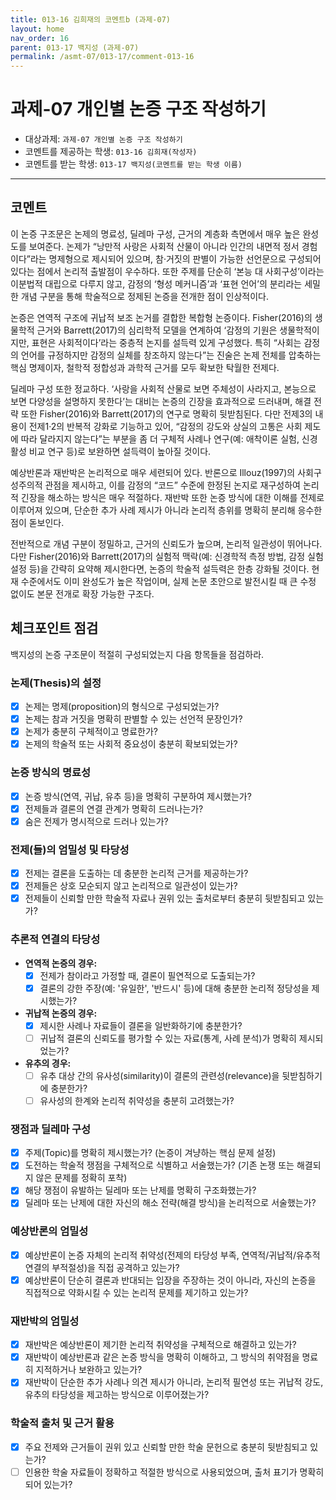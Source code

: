 ```yaml
---
title: 013-16 김희재의 코멘트b (과제-07) 
layout: home
nav_order: 16
parent: 013-17 백지성 (과제-07)
permalink: /asmt-07/013-17/comment-013-16
---
```


# 과제-07 개인별 논증 구조 작성하기

- 대상과제: `과제-07 개인별 논증 구조 작성하기`
- 코멘트를 제공하는 학생: `013-16 김희재(작성자)` 
- 코멘트를 받는 학생: `013-17 백지성(코멘트를 받는 학생 이름)` 

---

## 코멘트

이 논증 구조문은 논제의 명료성, 딜레마 구성, 근거의 계층화 측면에서 매우 높은 완성도를 보여준다. 논제가 “낭만적 사랑은 사회적 산물이 아니라 인간의 내면적 정서 경험이다”라는 명제형으로 제시되어 있으며, 참·거짓의 판별이 가능한 선언문으로 구성되어 있다는 점에서 논리적 출발점이 우수하다. 또한 주제를 단순히 ‘본능 대 사회구성’이라는 이분법적 대립으로 다루지 않고, 감정의 ‘형성 메커니즘’과 ‘표현 언어’의 분리라는 세밀한 개념 구분을 통해 학술적으로 정제된 논증을 전개한 점이 인상적이다.

논증은 연역적 구조에 귀납적 보조 논거를 결합한 복합형 논증이다. Fisher(2016)의 생물학적 근거와 Barrett(2017)의 심리학적 모델을 연계하여 ‘감정의 기원은 생물학적이지만, 표현은 사회적이다’라는 중층적 논지를 설득력 있게 구성했다. 특히 “사회는 감정의 언어를 규정하지만 감정의 실체를 창조하지 않는다”는 진술은 논제 전체를 압축하는 핵심 명제이자, 철학적 정합성과 과학적 근거를 모두 확보한 탁월한 전제다.

딜레마 구성 또한 정교하다. ‘사랑을 사회적 산물로 보면 주체성이 사라지고, 본능으로 보면 다양성을 설명하지 못한다’는 대비는 논증의 긴장을 효과적으로 드러내며, 해결 전략 또한 Fisher(2016)와 Barrett(2017)의 연구로 명확히 뒷받침된다. 다만 전제3의 내용이 전제1·2의 반복적 강화로 기능하고 있어, “감정의 강도와 상실의 고통은 사회 제도에 따라 달라지지 않는다”는 부분을 좀 더 구체적 사례나 연구(예: 애착이론 실험, 신경활성 비교 연구 등)로 보완하면 설득력이 높아질 것이다.

예상반론과 재반박은 논리적으로 매우 세련되어 있다. 반론으로 Illouz(1997)의 사회구성주의적 관점을 제시하고, 이를 감정의 “코드” 수준에 한정된 논지로 재구성하여 논리적 긴장을 해소하는 방식은 매우 적절하다. 재반박 또한 논증 방식에 대한 이해를 전제로 이루어져 있으며, 단순한 추가 사례 제시가 아니라 논리적 층위를 명확히 분리해 응수한 점이 돋보인다.

전반적으로 개념 구분이 정밀하고, 근거의 신뢰도가 높으며, 논리적 일관성이 뛰어나다. 다만 Fisher(2016)와 Barrett(2017)의 실험적 맥락(예: 신경학적 측정 방법, 감정 실험 설정 등)을 간략히 요약해 제시한다면, 논증의 학술적 설득력은 한층 강화될 것이다. 현재 수준에서도 이미 완성도가 높은 작업이며, 실제 논문 초안으로 발전시킬 때 큰 수정 없이도 본문 전개로 확장 가능한 구조다.

## 체크포인트 점검

백지성의 논증 구조문이 적절히 구성되었는지 다음 항목들을 점검하라.

### **논제(Thesis)의 설정**
- [x] 논제는 명제(proposition)의 형식으로 구성되었는가?
- [x] 논제는 참과 거짓을 명확히 판별할 수 있는 선언적 문장인가?
- [x] 논제가 충분히 구체적이고 명료한가?
- [x] 논제의 학술적 또는 사회적 중요성이 충분히 확보되었는가?

### **논증 방식의 명료성**
- [x] 논증 방식(연역, 귀납, 유추 등)을 명확히 구분하여 제시했는가?
- [x] 전제들과 결론의 연결 관계가 명확히 드러나는가?
- [x] 숨은 전제가 명시적으로 드러나 있는가?

### **전제(들)의 엄밀성 및 타당성**
- [x] 전제는 결론을 도출하는 데 충분한 논리적 근거를 제공하는가?
- [x] 전제들은 상호 모순되지 않고 논리적으로 일관성이 있는가?
- [x] 전제들이 신뢰할 만한 학술적 자료나 권위 있는 출처로부터 충분히 뒷받침되고 있는가?

### **추론적 연결의 타당성**
- **연역적 논증의 경우:**
  - [x] 전제가 참이라고 가정할 때, 결론이 필연적으로 도출되는가?
  - [x] 결론의 강한 주장(예: '유일한', '반드시' 등)에 대해 충분한 논리적 정당성을 제시했는가?

- **귀납적 논증의 경우:**
  - [x] 제시한 사례나 자료들이 결론을 일반화하기에 충분한가?
  - [ ] 귀납적 결론의 신뢰도를 평가할 수 있는 자료(통계, 사례 분석)가 명확히 제시되었는가?

- **유추의 경우:**
  - [ ] 유추 대상 간의 유사성(similarity)이 결론의 관련성(relevance)을 뒷받침하기에 충분한가?
  - [ ] 유사성의 한계와 논리적 취약성을 충분히 고려했는가?

### **쟁점과 딜레마 구성**
- [x] 주제(Topic)를 명확히 제시했는가? (논증이 겨냥하는 핵심 문제 설정)
- [x] 도전하는 학술적 쟁점을 구체적으로 식별하고 서술했는가? (기존 논쟁 또는 해결되지 않은 문제를 정확히 포착)
- [x] 해당 쟁점이 유발하는 딜레마 또는 난제를 명확히 구조화했는가?
- [x] 딜레마 또는 난제에 대한 자신의 해소 전략(해결 방식)을 논리적으로 서술했는가?

### **예상반론의 엄밀성**
- [x] 예상반론이 논증 자체의 논리적 취약성(전제의 타당성 부족, 연역적/귀납적/유추적 연결의 부적절성)을 직접 공격하고 있는가?
- [x] 예상반론이 단순히 결론과 반대되는 입장을 주장하는 것이 아니라, 자신의 논증을 직접적으로 약화시킬 수 있는 논리적 문제를 제기하고 있는가?

### **재반박의 엄밀성**
- [x] 재반박은 예상반론이 제기한 논리적 취약성을 구체적으로 해결하고 있는가?
- [x] 재반박이 예상반론과 같은 논증 방식을 명확히 이해하고, 그 방식의 취약점을 명료히 지적하거나 보완하고 있는가?
- [x] 재반박이 단순한 추가 사례나 의견 제시가 아니라, 논리적 필연성 또는 귀납적 강도, 유추의 타당성을 제고하는 방식으로 이루어졌는가?

### **학술적 출처 및 근거 활용**
- [x] 주요 전제와 근거들이 권위 있고 신뢰할 만한 학술 문헌으로 충분히 뒷받침되고 있는가?
- [ ] 인용한 학술 자료들이 정확하고 적절한 방식으로 사용되었으며, 출처 표기가 명확히 되어 있는가?
